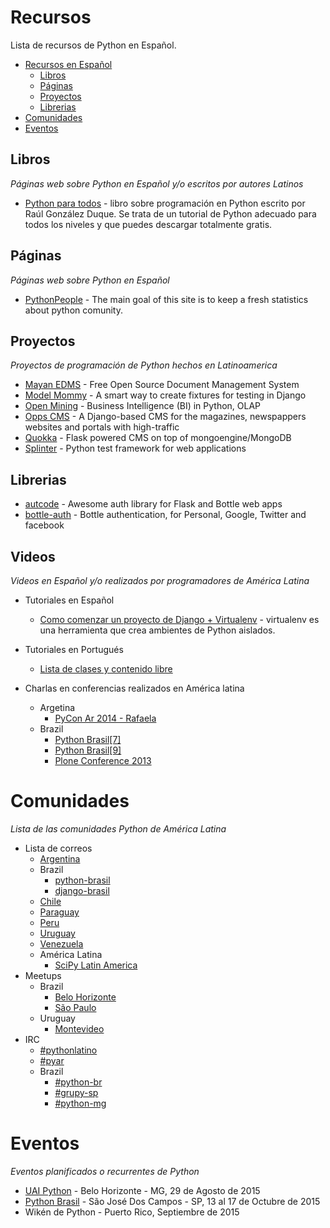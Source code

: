 # Recursos

Lista de recursos de Python en Español.

- [Recursos en Español](#recursos)
    - [Libros](#libros)
    - [Páginas](#páginas)
    - [Proyectos](#proyectos)
    - [Librerias](#librerias)
- [Comunidades](#comunidades)
- [Eventos](#eventos)

## Libros

*Páginas web sobre Python en Español y/o escritos por autores Latinos*

* [Python para todos](http://mundogeek.net/tutorial-python/) - libro sobre programación en Python escrito por Raúl González Duque. Se trata de un tutorial de Python adecuado para todos los niveles y que puedes descargar totalmente gratis.

## Páginas

*Páginas web sobre Python en Español*

* [PythonPeople](http://people.python.org.br/) - The main goal of this site is to keep a fresh statistics about python comunity. 

## Proyectos

*Proyectos de programación de Python hechos en Latinoamerica*

* [Mayan EDMS](https://github.com/mayan-edms/mayan-edms) - Free Open Source Document Management System
* [Model Mommy](https://github.com/vandersonmota/model_mommy) - A smart way to create fixtures for testing in Django
* [Open Mining](https://github.com/avelino/mining) -  Business Intelligence (BI) in Python, OLAP
* [Opps CMS](https://github.com/opps/opps) - A Django-based CMS for the magazines, newspappers websites and portals with high-traffic
* [Quokka](https://github.com/quokkaproject/quokka) - Flask powered CMS on top of mongoengine/MongoDB
* [Splinter](https://github.com/cobrateam/splinter) - Python test framework for web applications

## Librerias

* [autcode](https://github.com/lucuma/authcode) - Awesome auth library for Flask and Bottle web apps
* [bottle-auth](https://github.com/avelino/bottle-auth) - Bottle authentication, for Personal, Google, Twitter and facebook

## Videos

*Videos en Español y/o realizados por programadores de América Latina*

* Tutoriales en Español
	* [Como comenzar un proyecto de Django + Virtualenv](https://www.youtube.com/watch?v=U-WS3n5cDUo) - virtualenv es una herramienta que crea ambientes de Python aislados.
* Tutoriales en Portugués
	* [Lista de clases y contenido libre](https://github.com/erichideki/video-aulas-gratuitas)

* Charlas en conferencias realizados en América latina
	* Argetina
		- [PyCon Ar 2014 - Rafaela](https://www.youtube.com/channel/UCa8tmvBoe5L6BGmRcQHF8qw/videos)
	* Brazil
		- [Python Brasil[7]](https://www.youtube.com/playlist?list=PLqjh1U8eZaP4GVDc2sB-nbZdim13rUU74)
		- [Python Brasil[9]](https://www.youtube.com/playlist?list=PLqjh1U8eZaP6TM0tCdLVeiB0LTBkaEBai)
		- [Plone Conference 2013 ](https://www.youtube.com/playlist?list=PLqjh1U8eZaP4QiTZlx4XFKIannYcMr_am)

# Comunidades

*Lista de las comunidades Python de América Latina*

* Lista de correos
	* [Argentina](https://groups.google.com/forum/#!forum/pythonargentina)
	* Brazil
		* [python-brasil](https://groups.google.com/forum/#!forum/python-brasil)
		* [django-brasil](https://groups.google.com/forum/#!forum/django-brasil)
	* [Chile](https://groups.google.com/forum/#!forum/pythonchile)
	* [Paraguay](https://groups.google.com/forum/#!forum/python-paraguay)
	* [Peru](https://groups.google.com/forum/#!forum/python-peru)
	* [Uruguay](https://groups.google.com/forum/#!forum/pyuy)
	* [Venezuela](https://groups.google.com/forum/#!forum/python-venezuela)
    * América Latina
	    * [SciPy Latin America](https://groups.google.com/forum/#!forum/scipyla)
* Meetups
	* Brazil
		* [Belo Horizonte](http://www.meetup.com/Belo-Horizonte-Python-User-Group)
		* [São Paulo](http://www.meetup.com/grupy-sp)
	* Uruguay
		* [Montevideo](http://www.meetup.com/py-mvd)
* IRC
	* [#pythonlatino](http://webchat.freenode.net/?channels=pythonlatino)
	* [#pyar](http://webchat.freenode.net/?channels=pyar)
	* Brazil
		* [#python-br](http://webchat.freenode.net/?channels=python-br)
		* [#grupy-sp](http://webchat.freenode.net/?channels=grupy-sp)
		* [#python-mg](http://webchat.freenode.net/?channels=python-mg)

# Eventos

*Eventos planificados o recurrentes de Python*

* [UAI Python](http://uaipython.org) - Belo Horizonte - MG, 29 de Agosto de 2015
* [Python Brasil](http://pythonbrasil.org.br/) - São José Dos Campos - SP, 13 al 17 de Octubre de 2015
* Wikén de Python - Puerto Rico, Septiembre de 2015
